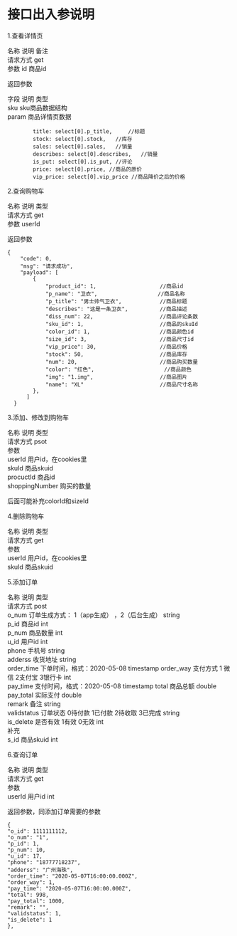 # 接口出入参说明
1.查看详情页

[请求地址]: http://localhost:3000/appDatails?id=1

  名称  	说明  	备注  
  请求方式	get 	    
  参数  	id  	商品id

返回参数

  字段   	说明       	类型  
  sku  	sku商品数据结构	    
  param	商品详情页数据  	    

            title: select[0].p_title,     //标题
            stock: select[0].stock,   //库存
            sales: select[0].sales,   //销量
            describes: select[0].describes,   //销量
            is_put: select[0].is_put, //评论
            price: select[0].price, //商品的原价
            vip_price: select[0].vip_price //商品降价之后的价格

2.查询购物车

[请求地址]: http://localhost:3000/getShopping?userId=123456789

  名称  	说明    	类型  
  请求方式	get   	    
  参数  	userId	    

返回参数

    {
        "code": 0,
        "msg": "请求成功",
        "payload": [
            {
                "product_id": 1,					//商品id
                "p_name": "卫衣",					  //商品名称
                "p_title": "男士帅气卫衣",			//商品标题
                "describes": "这是一条卫衣",			//商品描述
                "diss_num": 22,						//商品评论条数
                "sku_id": 1,						//商品的skuId
                "color_id": 1,						//商品颜色id
                "size_id": 3,						//商品尺寸id
                "vip_price": 30,					//商品价格
                "stock": 50,						//商品库存
                "num": 20,							//商品购买数量
                "color": "红色",						//商品颜色
                "img": "1.img",						//商品图片
                "name": "XL"						//商品尺寸名称
            },
          ]
      }

3.添加、修改到购物车

[请求地址]: http://localhost:3000/setShopping

  名称            	说明            	类型  
  请求方式          	psot          	    
  参数            	              	    
  userId        	用户id，在cookies里	    
  skuId         	商品skuid       	    
  procuctId     	商品id          	    
  shoppingNumber	购买的数量         	    

后面可能补充colorId和sizeId

4.删除购物车

[请求地址]: http://localhost:3000/deleteShopping?userId=123&amp;amp;amp;amp;amp;amp;amp;amp;skuId=1

  名称    	说明            	类型  
  请求方式  	get           	    
  参数    	              	    
  userId	用户id，在cookies里	    
  skuId 	商品skuid       	    

5.添加订单

[请求地址]: http://localhost:3000/setOrder

  名称         	说明                       	类型       
  请求方式       	post                     	         
  o_num      	订单生成方式： 1（app生成） ，2（后台生成）	string   
  p_id       	商品id                     	int      
  p_num      	商品数量                     	int      
  u_id       	用户id                     	int      
  phone      	手机号                      	string   
  adderss    	收货地址                     	string   
  order_time 	下单时间，格式：2020-05-08       	timestamp
  order_way  	支付方式 1 微信 2支付宝 3银行卡      	int      
  pay_time   	支付时间，格式：2020-05-08       	timestamp
  total      	商品总额                     	double   
  pay_total  	实际支付                     	double   
  remark     	备注                       	string   
  validstatus	订单状态 0待付款 1已付款 2待收取 3已完成 	string   
  is_delete  	是否有效 1有效 0无效             	int      
  补充         	                         	         
  s_id       	商品skuid                  	int      

6.查询订单

[请求地址]: http://localhost:3000/getOrder?userId=17

  名称    	说明  	类型  
  请求方式  	get 	    
  参数    	    	    
  userId	用户id	int 

返回参数，同添加订单需要的参数

    {
    "o_id": 1111111112,				
    "o_num": "1",					
    "p_id": 1,
    "p_num": 10,
    "u_id": 17,
    "phone": "18777718237",
    "adderss": "广州海珠",
    "order_time": "2020-05-07T16:00:00.000Z",
    "order_way": 1,
    "pay_time": "2020-05-07T16:00:00.000Z",
    "total": 998,
    "pay_total": 1000,
    "remark": "",
    "validstatus": 1,
    "is_delete": 1
    },



